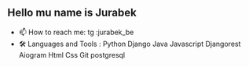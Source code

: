 ## Hello mu name is Jurabek


- 📫 How to reach me: tg :jurabek_be
- 🛠  Languages and Tools : Python Django Java Javascript Djangorest Aiogram Html Css Git postgresql
